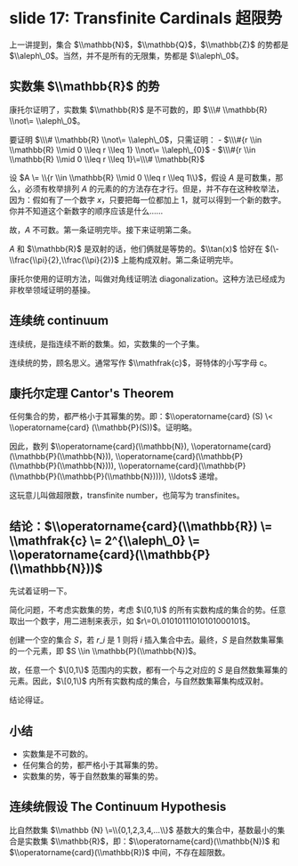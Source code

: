 
slide 17: Transfinite Cardinals 超限势
===================================


上一讲提到，集合 $\\mathbb{N}$，$\\mathbb{Q}$，$\\mathbb{Z}$ 的势都是 $\\aleph\_0$。当然，并不是所有的无限集，势都是 $\\aleph\_0$。


实数集 $\\mathbb{R}$ 的势
--------------------


康托尔证明了，实数集 $\\mathbb{R}$ 是不可数的，即 $\\\# \\mathbb{R} \\not\= \\aleph\_0$。


要证明 $\\\# \\mathbb{R} \\not\= \\aleph\_0$，只需证明：
\- $\\\#{r \\in \\mathbb{R} \\mid 0 \\leq r \\leq 1} \\not\= \\aleph\_{0}$
\- $\\\#{r \\in \\mathbb{R} \\mid 0 \\leq r \\leq 1}\=\\\# \\mathbb{R}$


设 $A \= \\{r \\in \\mathbb{R} \\mid 0 \\leq r \\leq 1\\}$，假设 $A$ 是可数集，那么，必须有枚举排列 $A$ 的元素的的方法存在才行。但是，并不存在这种枚举法，因为：假如有了一个数字 $x$，只要把每一位都加上 1，就可以得到一个新的数字。你并不知道这个新数字的顺序应该是什么……


故，$A$ 不可数。第一条证明完毕。接下来证明第二条。


$A$ 和 $\\mathbb{R}$ 是双射的话，他们俩就是等势的。$\\tan(x)$ 恰好在 $(\-\\frac{\\pi}{2},\\frac{\\pi}{2})$ 上能构成双射。第二条证明完毕。


康托尔使用的证明方法，叫做对角线证明法 diagonalization。这种方法已经成为非枚举领域证明的基操。


连续统 continuum
-------------


连续统，是指连续不断的数集。如，实数集的一个子集。


连续统的势，顾名思义。通常写作 $\\mathfrak{c}$，哥特体的小写字母 c。


康托尔定理 Cantor's Theorem
----------------------


任何集合的势，都严格小于其幂集的势。即：$\\operatorname{card} (S) \< \\operatorname{card} (\\mathbb{P}(S))$。证明略。


因此，数列 $\\operatorname{card}(\\mathbb{N}), \\operatorname{card}(\\mathbb{P}(\\mathbb{N})), \\operatorname{card}(\\mathbb{P}(\\mathbb{P}(\\mathbb{N}))), \\operatorname{card}(\\mathbb{P}(\\mathbb{P}(\\mathbb{P}(\\mathbb{N})))), \\ldots$ 递增。


这玩意儿叫做超限数，transfinite number，也简写为 transfinites。


结论：$\\operatorname{card}(\\mathbb{R}) \= \\mathfrak{c} \= 2^{\\aleph\_0} \= \\operatorname{card}(\\mathbb{P}(\\mathbb{N}))$
---------------------------------------------------------------------------------------------------------------------------


先试着证明一下。


简化问题，不考虑实数集的势，考虑 $\[0,1\)$ 的所有实数构成的集合的势。任意取出一个数字，用二进制来表示，如 $r\=0\.01010111010101000101$。


创建一个空的集合 $S$，若 $r\_i$ 是 $1$ 则将 $i$ 插入集合中去。最终，$S$ 是自然数集幂集的一个元素，即 $S \\in \\mathbb{P}(\\mathbb{N})$。


故，任意一个 $\[0,1\)$ 范围内的实数，都有一个与之对应的 $S$ 是自然数集幂集的元素。因此，$\[0,1\)$ 内所有实数构成的集合，与自然数集幂集构成双射。


结论得证。


小结
--


* 实数集是不可数的。
* 任何集合的势，都严格小于其幂集的势。
* 实数集的势，等于自然数集的幂集的势。


连续统假设 The Continuum Hypothesis
------------------------------


比自然数集 $\\mathbb {N} \=\\{0,1,2,3,4,...\\}$ 基数大的集合中，基数最小的集合是实数集 $\\mathbb{R}$，即：$\\operatorname{card}(\\mathbb{N})$ 和 $\\operatorname{card}(\\mathbb{R})$ 中间，不存在超限数。


